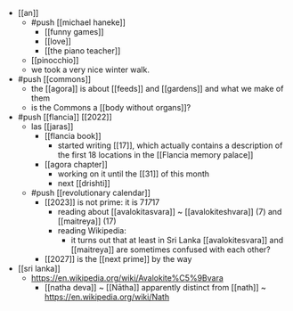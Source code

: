 - [[an]]
  - #push [[michael haneke]]
    - [[funny games]]
    - [[love]]
    - [[the piano teacher]]
  - [[pinocchio]]
  - we took a very nice winter walk.
- #push [[commons]]
  - the [[agora]] is about [[feeds]] and [[gardens]] and what we make of them
  - is the Commons a [[body without organs]]?
- #push [[flancia]] [[2022]]
  - las [[jaras]]
    - [[flancia book]]
      - started writing [[17]], which actually contains a description of the first 18 locations in the [[Flancia memory palace]]
    - [[agora chapter]]
      - working on it until the [[31]] of this month
      - next [[drishti]]
  - #push [[revolutionary calendar]]
    - [[2023]] is not prime: it is 7*17*17
      - reading about [[avalokitasvara]] ~ [[avalokiteshvara]] (7) and [[maitreya]] (17)
      - reading Wikipedia:
        - it turns out that at least in Sri Lanka [[avalokitesvara]] and [[maitreya]] are sometimes confused with each other?
    - [[2027]] is the [[next prime]] by the way
- [[sri lanka]]
  - https://en.wikipedia.org/wiki/Avalokite%C5%9Bvara
    - [[natha deva]] ~ [[Nātha]] apparently distinct from [[nath]] ~ https://en.wikipedia.org/wiki/Nath
